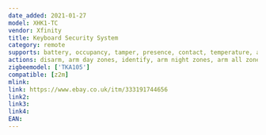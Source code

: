 ```yaml
---
date_added: 2021-01-27
model: XHK1-TC
vendor: Xfinity
title: Keyboard Security System
category: remote
supports: battery, occupancy, tamper, presence, contact, temperature, action
actions: disarm, arm day zones, identify, arm night zones, arm all zones, exit_delay, emergency
zigbeemodel: ['TKA105']
compatible: [z2m]
mlink: 
link: https://www.ebay.co.uk/itm/333191744656
link2: 
link3: 
link4: 
EAN: 
---
```

